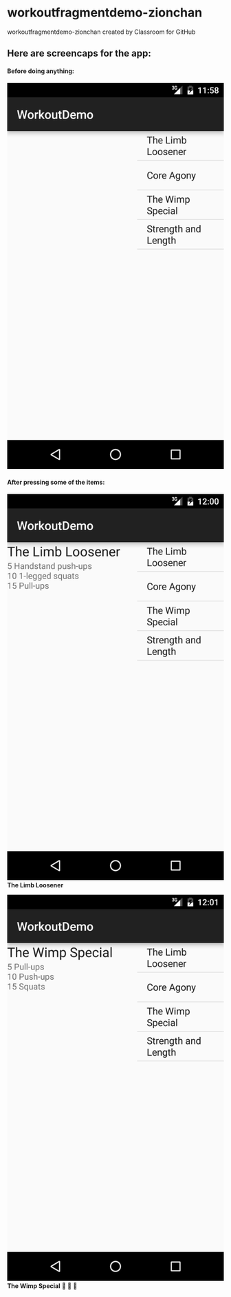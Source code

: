 # workoutfragmentdemo-zionchan
workoutfragmentdemo-zionchan created by Classroom for GitHub

## Here are screencaps for the app:

#### Before doing anything:
![img1](device-2015-10-27-235943.png)

#### After pressing some of the items:
![img2](device-2015-10-28-000114.png)
**The Limb Loosener**

![img3](device-2015-10-28-000202.png)
**The Wimp Special** :muscle: :muscle: :muscle:
